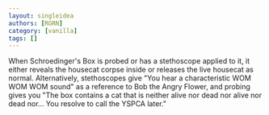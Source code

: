 ```yaml
---
layout: singleidea
authors: [RGRN]
category: [vanilla]
tags: []
---
```

When Schroedinger's Box is probed or has a stethoscope applied to it, it either reveals the housecat corpse inside or releases the live housecat as normal. Alternatively, stethoscopes give "You hear a characteristic WOM WOM WOM sound" as a reference to Bob the Angry Flower, and probing gives you "The box contains a cat that is neither alive nor dead nor alive nor dead nor...  You resolve to call the YSPCA later."
